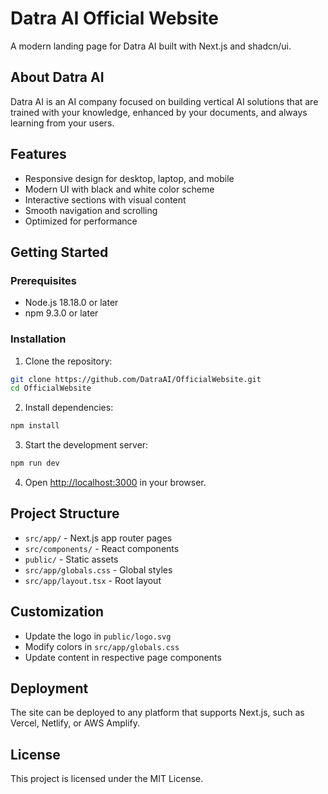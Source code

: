 # Datra AI Official Website

A modern landing page for Datra AI built with Next.js and shadcn/ui.

## About Datra AI

Datra AI is an AI company focused on building vertical AI solutions that are trained with your knowledge, enhanced by your documents, and always learning from your users.

## Features

- Responsive design for desktop, laptop, and mobile
- Modern UI with black and white color scheme
- Interactive sections with visual content
- Smooth navigation and scrolling
- Optimized for performance

## Getting Started

### Prerequisites

- Node.js 18.18.0 or later
- npm 9.3.0 or later

### Installation

1. Clone the repository:
```bash
git clone https://github.com/DatraAI/OfficialWebsite.git
cd OfficialWebsite
```

2. Install dependencies:
```bash
npm install
```

3. Start the development server:
```bash
npm run dev
```

4. Open [http://localhost:3000](http://localhost:3000) in your browser.

## Project Structure

- `src/app/` - Next.js app router pages
- `src/components/` - React components
- `public/` - Static assets
- `src/app/globals.css` - Global styles
- `src/app/layout.tsx` - Root layout

## Customization

- Update the logo in `public/logo.svg`
- Modify colors in `src/app/globals.css`
- Update content in respective page components

## Deployment

The site can be deployed to any platform that supports Next.js, such as Vercel, Netlify, or AWS Amplify.

## License

This project is licensed under the MIT License.
